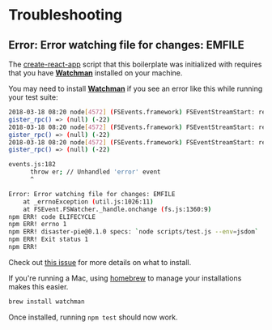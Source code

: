 # Troubleshooting

## Error: Error watching file for changes: EMFILE

The [create-react-app](https://github.com/facebook/create-react-app) script that this boilerplate was initialized with requires
that you have **[Watchman](https://facebook.github.io/watchman/docs/install.html)** installed on your machine.

You may need to install **[Watchman](https://facebook.github.io/watchman/docs/install.html)** if you see an error like this while running your test suite:

```sh
2018-03-18 08:20 node[4572] (FSEvents.framework) FSEventStreamStart: register_with_server: ERROR: f2d_re
gister_rpc() => (null) (-22)
2018-03-18 08:20 node[4572] (FSEvents.framework) FSEventStreamStart: register_with_server: ERROR: f2d_re
gister_rpc() => (null) (-22)
2018-03-18 08:20 node[4572] (FSEvents.framework) FSEventStreamStart: register_with_server: ERROR: f2d_re
gister_rpc() => (null) (-22)

events.js:182
      throw er; // Unhandled 'error' event
      ^

Error: Error watching file for changes: EMFILE
    at _errnoException (util.js:1026:11)
    at FSEvent.FSWatcher._handle.onchange (fs.js:1360:9)
npm ERR! code ELIFECYCLE
npm ERR! errno 1
npm ERR! disaster-pie@0.1.0 specs: `node scripts/test.js --env=jsdom`
npm ERR! Exit status 1
npm ERR!
```

Check out [this issue](https://github.com/facebook/react-native/issues/910) for
more details on what to install.

If you're running a Mac, using [homebrew](https://brew.sh/) to manage your installations makes this easier.

```sh
brew install watchman
```

Once installed, running `npm test` should now work.
